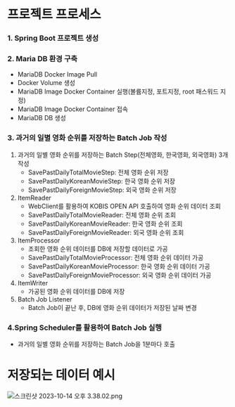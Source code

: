 # 프로젝트 프로세스
### 1. Spring Boot 프로젝트 생성
### 2. Maria DB 환경 구축
   - MariaDB Docker Image Pull
   - Docker Volume 생성
   - MariaDB Image Docker Container 실행(볼륨지정, 포트지정, root 패스워드 지정)
   - MariaDB Image Docker Container 접속
   - MariaDB DB 생성
### 3. 과거의 일별 영화 순위를 저장하는 Batch Job 작성
1) 과거의 일별 영화 순위를 저장하는 Batch Step(전체영화, 한국영화, 외국영화) 3개 작성
   - SavePastDailyTotalMovieStep: 전체 영화 순위 저장
   - SavePastDailyKoreanMovieStep: 한국 영화 순위 저장
   - SavePastDailyForeignMovieStep: 외국 영화 순위 저장
2) ItemReader
   - WebClient를 활용하여 KOBIS OPEN API 호출하여 영화 순위 데이터 조회
   - SavePastDailyTotalMovieReader: 전체 영화 순위 조회
   - SavePastDailyKoreanMovieReader: 한국 영화 순위 조회
   - SavePastDailyForeignMovieReader: 외국 영화 순위 조회
3) ItemProcessor
   - 조회한 영화 순위 데이터를 DB에 저장할 데이터로 가공
   - SavePastDailyTotalMovieProcessor: 전체 영화 순위 데이터 가공
   - SavePastDailyKoreanMovieProcessor: 한국 영화 순위 데이터 가공
   - SavePastDailyForeignMovieProcessor: 외국 영화 순위 데이터 가공
4) ItemWriter
   - 가공된 영화 순위 데이터를 DB에 저장
5) Batch Job Listener
   - Batch Job이 끝난 후, DB에 영화 순위 데이터가 저장된 날짜 변경
### 4.Spring Scheduler를 활용하여 Batch Job 실행
   - 과거의 일별 영화 순위를 저장하는 Batch Job을 1분마다 호출

# 저장되는 데이터 예시
![스크린샷 2023-10-14 오후 3.38.02.png](..%2FDesktop%2F%EC%8A%A4%ED%81%AC%EB%A6%B0%EC%83%B7%202023-10-14%20%EC%98%A4%ED%9B%84%203.38.02.png)